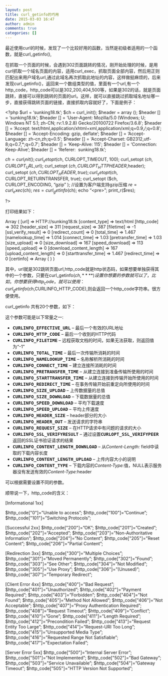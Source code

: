 ```yaml
---
layout: post
title: curl_getinfo的巧用
date: 2015-03-03 16:47
author: admin
comments: true
categories: []
---
```

最近使用curl的时候，发现了一个比较好用的函数，当然是初级者适用的一个函数，就是curl_getinfo(),

在抓取一个页面的时候，会遇到302页面跳转的情况，刚开始处理的时候，是用curl抓取一个域名页面的内容，适用curl_exec，抓取页面全部内容，然后用正则匹配出来用户域名url,通过此域名再次抓取此地址的内容，这样做挺麻烦的，后来发现curl_getinfo()，返回来一个数组类型的值，里面有一个url,有一个http_code，http_code可以是302,200,404,500等，如果是302的话，就是页面跳转，直接可以得到跳转的页面的url。这样，就可以直接跳过抓取域名地址哪一步，直接获得跳转页面的链接，直接抓取内容就好了，下面是例子：

&lt;?php
$url = ‘sunking18.tk’;
$ch = curl_init();
$header = array ();
$header [] = ‘sunking18.tk’;
$header [] = ‘User-Agent: Mozilla/5.0 (Windows; U; Windows NT 5.1; zh-CN; rv:1.9.2.8) Gecko/20100722 Firefox/3.6.8′;
$header [] = ‘Accept: text/html,application/xhtml+xml,application/xml;q=0.9,*/*;q=0.8′;
$header [] = ‘Accept-Encoding: gzip, deflate’;
$header [] = ‘Accept-Language: zh-cn,zh;q=0.5′;
$header [] = ‘Accept-Charset: GB2312,utf-8;q=0.7,*;q=0.7′;
$header [] = ‘Keep-Alive: 115′;
$header [] = ‘Connection: Keep-Alive’;
$header [] = ‘Referer:  sunking18.tk’;

$ch = curl_init();
curl_setopt ($ch, CURLOPT_TIMEOUT, 100);
curl_setopt ($ch, CURLOPT_URL,$url);
curl_setopt ($ch, CURLOPT_HTTPHEADER,$header);
curl_setopt ($ch, CURLOPT_HEADER,true);
curl_setopt ($ch, CURLOPT_RETURNTRANSFER, true);
curl_setopt ($ch, CURLOPT_ENCODING, “gzip” ); //设置为客户端支持gzip压缩
$re  = curl_exec($ch);
$res = curl_getinfo($ch);
echo “&lt;pre&gt;”;
print_r($res);

?&gt;

打印结果如下：

Array ( [url] =&gt; HTTP://sunking18.tk [content_type] =&gt; text/html [http_code] =&gt; 302 [header_size] =&gt; 311 [request_size] =&gt; 387 [filetime] =&gt; -1 [ssl_verify_result] =&gt; 0 [redirect_count] =&gt; 0 [total_time] =&gt; 1.467 [namelookup_time] =&gt; 1.014 [connect_time] =&gt; 1.03 [pretransfer_time] =&gt; 1.03 [size_upload] =&gt; 0 [size_download] =&gt; 167 [speed_download] =&gt; 113 [speed_upload] =&gt; 0 [download_content_length] =&gt; 167 [upload_content_length] =&gt; 0 [starttransfer_time] =&gt; 1.467 [redirect_time] =&gt; 0 [certinfo] =&gt; Array ( ) )

其中，url就是302跳转页面url,http_code就是http状态码，如果想要单独获得其中的一个参数，只要在curl_getinfo($ch,****)设置你想要的参数就可以了，比如，你想要获得http_code，就可以使用：curl_getinfo($ch,CURLINFO_HTTP_CODE),则会返回一个http_code字符串。很方便使用。

curl_getinfo 共有20个参数，如下：

这个参数可能是以下常量之一:
<ul>
	<li><strong><tt>CURLINFO_EFFECTIVE_URL</tt></strong> – 最后一个有效的URL地址</li>
	<li><strong><tt>CURLINFO_HTTP_CODE</tt></strong> – 最后一个收到的HTTP代码</li>
	<li><strong><tt>CURLINFO_FILETIME</tt></strong> – 远程获取文档的时间，如果无法获取，则返回值为“-1”</li>
	<li><strong><tt>CURLINFO_TOTAL_TIME</tt></strong> – 最后一次传输所消耗的时间</li>
	<li><strong><tt>CURLINFO_NAMELOOKUP_TIME</tt></strong> – 名称解析所消耗的时间</li>
	<li><strong><tt>CURLINFO_CONNECT_TIME</tt></strong> – 建立连接所消耗的时间</li>
	<li><strong><tt>CURLINFO_PRETRANSFER_TIME</tt></strong> – 从建立连接到准备传输所使用的时间</li>
	<li><strong><tt>CURLINFO_STARTTRANSFER_TIME</tt></strong> – 从建立连接到传输开始所使用的时间</li>
	<li><strong><tt>CURLINFO_REDIRECT_TIME</tt></strong> – 在事务传输开始前重定向所使用的时间</li>
	<li><strong><tt>CURLINFO_SIZE_UPLOAD</tt></strong> – 上传数据量的总值</li>
	<li><strong><tt>CURLINFO_SIZE_DOWNLOAD</tt></strong> – 下载数据量的总值</li>
	<li><strong><tt>CURLINFO_SPEED_DOWNLOAD</tt></strong> – 平均下载速度</li>
	<li><strong><tt>CURLINFO_SPEED_UPLOAD</tt></strong> – 平均上传速度</li>
	<li><strong><tt>CURLINFO_HEADER_SIZE</tt></strong> – header部分的大小</li>
	<li><strong><tt>CURLINFO_HEADER_OUT</tt></strong> – 发送请求的字符串</li>
	<li><strong><tt>CURLINFO_REQUEST_SIZE</tt></strong> – 在HTTP请求中有问题的请求的大小</li>
	<li><strong><tt>CURLINFO_SSL_VERIFYRESULT</tt></strong> – 通过设置<strong><tt>CURLOPT_SSL_VERIFYPEER</tt></strong>返回的SSL证书验证请求的结果</li>
	<li><strong><tt>CURLINFO_CONTENT_LENGTH_DOWNLOAD</tt></strong> – 从<em>Content-Length:</em> field中读取的下载内容长度</li>
	<li><strong><tt>CURLINFO_CONTENT_LENGTH_UPLOAD</tt></strong> – 上传内容大小的说明</li>
	<li><strong><tt>CURLINFO_CONTENT_TYPE</tt></strong> – 下载内容的<em>Content-Type:</em>值，NULL表示服务器没有发送有效的<em>Content-Type:</em>header</li>
</ul>
可以根据需要设置不同的参数。

顺带说一下，http_code的含义：

[Informational 1xx]

$http_code["0"]=”Unable to access”;
$http_code["100"]=”Continue”;
$http_code["101"]=”Switching Protocols”;

[Successful 2xx]
$http_code["200"]=”OK”;
$http_code["201"]=”Created”;
$http_code["202"]=”Accepted”;
$http_code["203"]=”Non-Authoritative Information”;
$http_code["204"]=”No Content”;
$http_code["205"]=”Reset Content”;
$http_code["206"]=”Partial Content”;

[Redirection 3xx]
$http_code["300"]=”Multiple Choices”;
$http_code["301"]=”Moved Permanently”;
$http_code["302"]=”Found”;
$http_code["303"]=”See Other”;
$http_code["304"]=”Not Modified”;
$http_code["305"]=”Use Proxy”;
$http_code["306"]=”(Unused)”;
$http_code["307"]=”Temporary Redirect”;

[Client Error 4xx]
$http_code["400"]=”Bad Request”;
$http_code["401"]=”Unauthorized”;
$http_code["402"]=”Payment Required”;
$http_code["403"]=”Forbidden”;
$http_code["404"]=”Not Found”;
$http_code["405"]=”Method Not Allowed”;
$http_code["406"]=”Not Acceptable”;
$http_code["407"]=”Proxy Authentication Required”;
$http_code["408"]=”Request Timeout”;
$http_code["409"]=”Conflict”;
$http_code["410"]=”Gone”;
$http_code["411"]=”Length Required”;
$http_code["412"]=”Precondition Failed”;
$http_code["413"]=”Request Entity Too Large”;
$http_code["414"]=”Request-URI Too Long”;
$http_code["415"]=”Unsupported Media Type”;
$http_code["416"]=”Requested Range Not Satisfiable”;
$http_code["417"]=”Expectation Failed”;

[Server Error 5xx]
$http_code["500"]=”Internal Server Error”;
$http_code["501"]=”Not Implemented”;
$http_code["502"]=”Bad Gateway”;
$http_code["503"]=”Service Unavailable”;
$http_code["504"]=”Gateway Timeout”;
$http_code["505"]=”HTTP Version Not Supported”;

